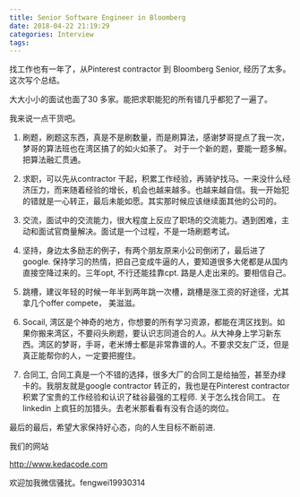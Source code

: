 ```yaml
---
title: Senior Software Engineer in Bloomberg
date: 2018-04-22 21:19:29
categories: Interview
tags:
---
```


找工作也有一年了，从Pinterest contractor 到 Bloomberg Senior, 经历了太多。这次写个总结。

大大小小的面试也面了30 多家。能把求职能犯的所有错几乎都犯了一遍了。

我来说一点干货吧。

1. 刷题，刷题这东西，真是不是刷数量，而是刷算法，感谢梦哥提点了我一次，梦哥的算法班也在湾区搞了的如火如荼了。
对于一个新的题，要能一题多解。 把算法融汇贯通。

2. 求职，可以先从contractor 干起，积累工作经验，再骑驴找马。一来没什么经济压力，而来随着经验的增长，机会也越来越多。也越来越自信。我一开始犯的错就是一心转正，最后未能如愿。其实那时候应该继续面其他的公司的。

3. 交流，面试中的交流能力，很大程度上反应了职场的交流能力。遇到困难，主动和面试官商量解决。面试是一个过程，不是一场刷题考试。

4. 坚持，身边太多励志的例子，有两个朋友原来小公司倒闭了，最后进了google. 保持学习的热情，把自己变成牛逼的人，要知道很多大佬都是从国内直接空降过来的。三年opt, 不行还能挂靠cpt. 路是人走出来的。要相信自己。

5. 跳槽，建议年轻的时候一年半到两年跳一次槽，跳槽是涨工资的好途径，尤其拿几个offer compete， 美滋滋。

6. Socail, 湾区是个神奇的地方，你想要的所有学习资源，都能在湾区找到。如果你搬来湾区，不要闷头刷题，要认识志同道合的人。从大神身上学习新东西。湾区的梦哥，手哥，老米博士都是非常靠谱的人。不要求交友广泛，但是真正能帮你的人，一定要把握住。

7. 合同工, 合同工真是一个不错的选择，很多大厂的合同工是给抽签，甚至办绿卡的。我朋友就是google contractor 转正的，我也是在Pinterest contractor 积累了宝贵的工作经验和认识了硅谷最强的工程师. 关于怎么找合同工。 在 linkedin 上疯狂的加猎头。去老米那看看有没有合适的岗位。

最后的最后，希望大家保持好心态，向的人生目标不断前进.

我们的网站 

http://www.kedacode.com

欢迎加我微信骚扰。fengwei19930314
